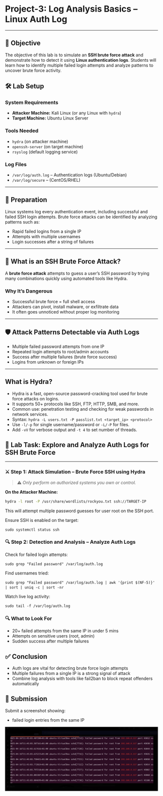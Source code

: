 # Project-3: Log Analysis Basics – Linux Auth Log

---

## 🎯 **Objective**  
The objective of this lab is to simulate an **SSH brute force attack** and demonstrate how to detect it using **Linux authentication logs**. Students will learn how to identify multiple failed login attempts and analyze patterns to uncover brute force activity.


## 🛠️ **Lab Setup**

### **System Requirements**
- **Attacker Machine:** Kali Linux (or any Linux with `hydra`)
- **Target Machine:** Ubuntu Linux Server

### **Tools Needed**
- `hydra` (on attacker machine)
- `openssh-server` (on target machine)
- `rsyslog` (default logging service)

### **Log Files**
- `/var/log/auth.log` – Authentication logs (Ubuntu/Debian)
- `/var/log/secure` – (CentOS/RHEL)

---

## 📘 **Preparation**

Linux systems log every authentication event, including successful and failed SSH login attempts. Brute force attacks can be identified by analyzing patterns such as:
- Rapid failed logins from a single IP
- Attempts with multiple usernames
- Login successes after a string of failures

---

## 🧠 **What is an SSH Brute Force Attack?**

A **brute force attack** attempts to guess a user’s SSH password by trying many combinations quickly using automated tools like Hydra.

### **Why It’s Dangerous**
- Successful brute force = full shell access  
- Attackers can pivot, install malware, or exfiltrate data  
- It often goes unnoticed without proper log monitoring

---

## 🛡️ **Attack Patterns Detectable via Auth Logs**
- Multiple failed password attempts from one IP
- Repeated login attempts to root/admin accounts
- Success after multiple failures (brute force success)
- Logins from unknown or foreign IPs

---

## What is Hydra?
- Hydra is a fast, open-source password-cracking tool used for brute force attacks on logins.
- It supports 50+ protocols like SSH, FTP, HTTP, SMB, and more.
- Common use: penetration testing and checking for weak passwords in network services.
- Syntax: `hydra -L users.txt -P passlist.txt <target_ip> <protocol>`
- Use `-l/-p` for single username/password or `-L/-P` for files.
- Add `-vV` for verbose output and `-t 4` to set number of threads.

## 🧪 **Lab Task: Explore and Analyze Auth Logs for SSH Brute Force**

---

### ⚔️ **Step 1: Attack Simulation – Brute Force SSH using Hydra**

> ⚠️ *Only perform on authorized systems you own or control.*

**On the Attacker Machine:**
```bash
hydra -l root -P /usr/share/wordlists/rockyou.txt ssh://TARGET-IP
```
This will attempt multiple password guesses for user root on the SSH port.

Ensure SSH is enabled on the target:
```
sudo systemctl status ssh
```
### 🔍 Step 2: Detection and Analysis – Analyze Auth Logs
Check for failed login attempts:
```
sudo grep "Failed password" /var/log/auth.log
```
Find usernames tried:

```
sudo grep "Failed password" /var/log/auth.log | awk '{print $(NF-5)}' | sort | uniq -c | sort -nr
```
Watch live log activity:

```
sudo tail -f /var/log/auth.log
```

### 🔍 What to Look For
- 20+ failed attempts from the same IP in under 5 mins
- Attempts on sensitive users (root, admin)
- Sudden success after multiple failures

## ✅ Conclusion
- Auth logs are vital for detecting brute force login attempts
- Multiple failures from a single IP is a strong signal of attack
- Combine log analysis with tools like fail2ban to block repeat offenders automatically

## 📸 Submission
Submit a screenshot showing:
- failed login entries from the same IP

![image alt](https://github.com/sachinpatil-soc/30-Day-SOC-Analyst-Challenge-2025/blob/f9af7c7789b91891ce0520c3667c9fac87ea54e2/Linux-Auth-Failed-log.png) 

